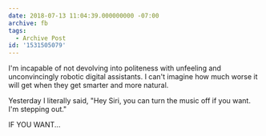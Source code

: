 ```yaml
---
date: 2018-07-13 11:04:39.000000000 -07:00
archive: fb
tags: 
  - Archive Post
id: '1531505079'
---
```


I'm incapable of not devolving into politeness with unfeeling and unconvincingly robotic digital assistants. I can't imagine how much worse it will get when they get smarter and more natural.

Yesterday I literally said, "Hey Siri, you can turn the music off if you want. I'm stepping out."

IF YOU WANT...
